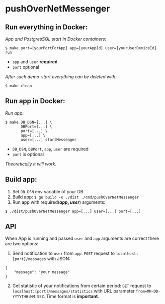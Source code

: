 # **pushOverNetMessenger**


## Run everything in Docker:
*App and PostgresSQL start in Docker containers:*
```
$ make port=[yourPortForApp] app=[yourAppId] user=[yourUserDeviceId] run
```

- `app` and `user` **required**
- `port` optional

*After such demo-start everything can be deleted with:*
```
$ make clean
```


## Run app in Docker:
*Run app:* 
```
$ make DB_DSN=[...] \
       DBPort=[...] \
       port=[...] \
       app=[...] \
       user=[...] startMessenger
```

- `DB_DSN`, `DBPort`, `app`, `user` are required
- `port` is optional

*Theoretically it will work.*


## Build app:
1. Set `DB_DSN` env variable of your DB
2. Build app: ```$ go build -o ./dist ./cmd/pushOverNetMessenger```
3. Run app with required(**_app_, _user_**) arguments: 
```
$ ./dist/pushOverNetMessenger app=[...] user=[...] port=[...]
```


## API
When App is running and passed `user` and `app` arguments are correct there are two options:
1. Send notification to `user` from `app`: `POST` request to `localhost:[port]/messages` with JSON:
```
{
    "message": "your message"
}
```
2. Get statistic of your notifications from certain period:
`GET` request to `localhost:[port]/messages/statistics` with URL parameter `from=MM-DD-YYYYTHH:MM:SSZ`.
Time format is **important**.